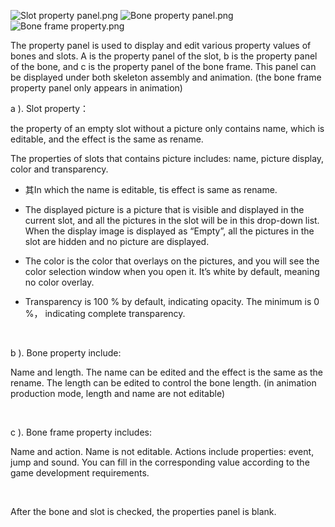 <p><img alt="Slot property panel.png" src="http://sedn.egret.com/ueditor/20150609/5576b80608c36.png" title="Slot property panel.png"/> <img alt="Bone property panel.png" src="http://sedn.egret.com/ueditor/20150609/5576b81017df7.png" title="Bone property panel.png"/> <img alt="Bone frame property.png" src="http://sedn.egret.com/ueditor/20150609/5576b81526422.png" title="Bone frame property.png"/></p><p><span style="font-size: 14px;">The property panel is used to display and edit various property values of bones and slots. A is the property panel of the slot, b is the property panel of the bone, and c is the property panel of the bone frame. This panel can be displayed under both skeleton assembly and animation. (the bone frame property panel only appears in animation)</span></p><p><span style="font-size: 14px;">a ). Slot property：</span></p><p><span style="font-size: 14px;">the property of an empty slot without a picture only contains name, which is editable, and the effect is the same as rename.</span></p><p><span style="font-size: 14px;">The properties of slots that contains picture includes: name, picture display, color and transparency.</span></p><ul class=" list-paddingleft-2" style="list-style-type: disc;"><li><p><span style="font-size: 14px;">其In which the name is editable, tis effect is same as rename.</span></p></li><li><p><span style="font-size: 14px;">The displayed picture is a picture that is visible and displayed in the current slot, and all the pictures in the slot will be in this drop-down list. When the display image is displayed as “Empty”, all the pictures in the slot are hidden and no picture are displayed.</span></p></li><li><p><span style="font-size: 14px;">The color is the color that overlays on the pictures, and you will see the color selection window when you open it. It’s white by default, meaning no color overlay.</span></p></li><li><p><span style="font-size: 14px;">Transparency is 100 % by default, indicating opacity. The minimum is 0 %， indicating complete transparency.</span></p></li></ul><p><span style="font-size: 14px;">&nbsp;</span></p><p><span style="font-size: 14px;">b ). Bone property include:</span></p><p><span style="font-size: 14px;">Name and length. The name can be edited and the effect is the same as the rename. The length can be edited to control the bone length. (in animation production mode, length and name are not editable)</span></p><p><br/></p><p><span style="font-size: 14px;">c ). Bone frame property includes:</span></p><p><span style="font-size: 14px;">Name and action. Name is not editable. Actions include properties: event, jump and sound. You can fill in the corresponding value according to the game development requirements.</span></p><p><br/><span style="font-size: 14px;"></span></p><p><span style="font-size: 14px;">After the bone and slot is checked, the properties panel is blank.<br/></span></p>